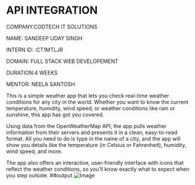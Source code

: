 # API INTEGRATION
COMPANY:CODTECH IT SOLUTIONS

NAME: SANDEEP UDAY SINGH

INTERN ID: :CT1MTLJR

DOMAIN: FULL STACK WEB DEVELOPEMENT

DURATION:4 WEEKS

MENTOR: NEELA SANTOSH



This is a simple weather app that lets you check real-time weather conditions for any city in the world. Whether you want to know the current temperature, humidity, wind speed, or weather conditions like rain or sunshine, this app has got you covered.

Using data from the OpenWeatherMap API, the app pulls weather information from their servers and presents it in a clean, easy-to-read format. All you need to do is type in the name of a city, and the app will show you details like the temperature (in Celsius or Fahrenheit), humidity, wind speed, and more.

The app also offers an interactive, user-friendly interface with icons that reflect the weather conditions, so you’ll know exactly what to expect when you step outside.
##output
![Image](https://github.com/user-attachments/assets/2089c253-ca84-4ca4-baa9-a40bed233a87)
